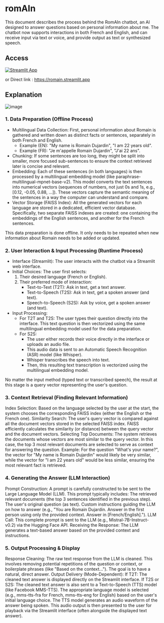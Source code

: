 # romAIn
This document describes the process behind the RomAIn chatbot, an AI designed to answer questions based on personal information about me. The chatbot now supports interactions in both French and English, and can receive input via text or voice, and provide output as text or synthesized speech.

## Access

[![Streamlit App](https://static.streamlit.io/badges/streamlit_badge_black_white.svg)](https://romain.streamlit.app)

or Direct link : https://romain.streamlit.app

## Explanation
![image](https://github.com/user-attachments/assets/a3faf551-cbf4-429d-9531-ff739b90a10c)

### 1. Data Preparation (Offline Process)

- Multilingual Data Collection: First, personal information about Romain is gathered and written down as distinct facts or sentences, separately in both French and English.
  - Example (EN): "My name is Romain Dujardin", "I am 22 years old".
  - Example (FR): "Je m'appelle Romain Dujardin", "J'ai 22 ans".
- Chunking: If some sentences are too long, they might be split into smaller, more focused sub-sentences to ensure the context retrieved later is concise and relevant.
- Embedding: Each of these sentences (in both languages) is then processed by a multilingual embedding model (like paraphrase-multilingual-mpnet-base-v2). This model converts the text sentences into numerical vectors (sequences of numbers, not just 0s and 1s, e.g., [0.12, -0.05, 0.88, ...]). These vectors capture the semantic meaning of the sentences in a way the computer can understand and compare.
- Vector Storage (FAISS Index): All the generated vectors for each language are stored in a dedicated, efficient vector database. Specifically, two separate FAISS indexes are created: one containing the embeddings of the English sentences, and another for the French sentences.
  
This data preparation is done offline. It only needs to be repeated when new information about Romain needs to be added or updated.

### 2. User Interaction & Input Processing (Runtime Process)

- Interface (Streamlit): The user interacts with the chatbot via a Streamlit web interface.
- Initial Choices: The user first selects:
  1. Their desired language (French or English).
  2. Their preferred mode of interaction:
      - Text-to-Text (T2T): Ask in text, get a text answer.
      - Text-to-Speech (T2S): Ask in text, get a spoken answer (and text).
      - Speech-to-Speech (S2S): Ask by voice, get a spoken answer (and text).
- Input Processing:
  - For T2T and T2S: The user types their question directly into the interface. This text question is then vectorized using the same multilingual embedding model used for the data preparation.
  - For S2S:
    - The user either records their voice directly in the interface or uploads an audio file.
    - This audio data is sent to an Automatic Speech Recognition (ASR) model (like Whisper).
    - Whisper transcribes the speech into text.
    - Then, this resulting text transcription is vectorized using the multilingual embedding model.
      
No matter the input method (typed text or transcribed speech), the result at this stage is a query vector representing the user's question.

### 3. Context Retrieval (Finding Relevant Information)

Index Selection: Based on the language selected by the user at the start, the system chooses the corresponding FAISS index (either the English or the French one).
Similarity Search: The user's query vector is compared against all the document vectors stored in the selected FAISS index. FAISS efficiently calculates the similarity (or distance) between the query vector and the document vectors.
Selecting Top Documents: The system retrieves the documents whose vectors are most similar to the query vector. In this case, the top 3 most relevant documents are selected to serve as context for answering the question.
Example: For the question "What's your name?", the vector for "My name is Romain Dujardin" would likely be very similar, while the vector for "I am 22 years old" would be less similar, ensuring the most relevant fact is retrieved.

### 4. Generating the Answer (LLM Interaction)

Prompt Construction: A prompt is carefully constructed to be sent to the Large Language Model (LLM). This prompt typically includes:
The retrieved relevant documents (the top 3 sentences identified in the previous step).
The user's original question (as text).
Custom instructions guiding the LLM on how to answer (e.g., "You are Romain Dujardin. Answer in the first person using only the provided context. Answer in [French/English].").
LLM Call: This complete prompt is sent to the LLM (e.g., Mistral-7B-Instruct-v0.2) via the Hugging Face API.
Receiving the Response: The LLM generates a text-based answer based on the provided context and instructions.

### 5. Output Processing & Display

Response Cleaning: The raw text response from the LLM is cleaned. This involves removing potential repetitions of the question or context, or boilerplate phrases (like "Based on the context..."). The goal is to have a natural, direct answer.
Output Delivery (Mode-Dependent):
If T2T: The cleaned text answer is displayed directly on the Streamlit interface.
If T2S or S2S:
The cleaned text answer is also sent to a Text-to-Speech (TTS) model (like Facebook MMS-TTS).
The appropriate language model is selected (e.g., mms-tts-fra for French, mms-tts-eng for English) based on the user's initial language choice.
The TTS model generates an audio waveform of the answer being spoken.
This audio output is then presented to the user for playback via the Streamlit interface (often alongside the displayed text answer).




